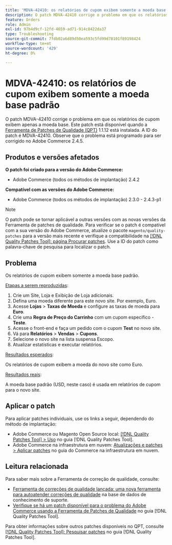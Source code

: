 ```yaml
---
title: 'MDVA-42410: os relatórios de cupom exibem somente a moeda base padrão'
description: O patch MDVA-42410 corrige o problema em que os relatórios de cupom exibem apenas a moeda base. Este patch está disponível quando a [Ferramenta de correções de qualidade (QPT)](https://experienceleague.adobe.com/pt-br/docs/commerce-operations/tools/quality-patches-tool/quality-patches-tool-to-self-serve-quality-patches) 1.1.12 está instalada. A ID do patch é MDVA-42410. Observe que o problema está programado para ser corrigido no Adobe Commerce 2.4.5.
feature: Orders
role: Admin
exl-id: 97b4d9cf-12fd-4659-ad71-914c8422da37
type: Troubleshooting
source-git-commit: 7fdb02a6d89d50ea593c5fd99d78101f89198424
workflow-type: tm+mt
source-wordcount: '429'
ht-degree: 0%

---
```


# MDVA-42410: os relatórios de cupom exibem somente a moeda base padrão

O patch MDVA-42410 corrige o problema em que os relatórios de cupom exibem apenas a moeda base. Este patch está disponível quando a [Ferramenta de Patches de Qualidade (QPT)](https://experienceleague.adobe.com/pt-br/docs/commerce-operations/tools/quality-patches-tool/quality-patches-tool-to-self-serve-quality-patches) 1.1.12 está instalada. A ID do patch é MDVA-42410. Observe que o problema está programado para ser corrigido no Adobe Commerce 2.4.5.

## Produtos e versões afetados

**O patch foi criado para a versão do Adobe Commerce:**

* Adobe Commerce (todos os métodos de implantação) 2.4.2

**Compatível com as versões do Adobe Commerce:**

* Adobe Commerce (todos os métodos de implantação) 2.3.0 - 2.4.3-p1

>[!NOTE]
>
>O patch pode se tornar aplicável a outras versões com as novas versões da Ferramenta de patches de qualidade. Para verificar se o patch é compatível com a sua versão do Adobe Commerce, atualize o pacote `magento/quality-patches` para a versão mais recente e verifique a compatibilidade na [[!DNL Quality Patches Tool]: página Procurar patches](https://experienceleague.adobe.com/pt-br/docs/commerce-operations/tools/quality-patches-tool/quality-patches-tool-to-self-serve-quality-patches). Use a ID do patch como palavra-chave de pesquisa para localizar o patch.

## Problema

Os relatórios de cupom exibem somente a moeda base padrão.

<u>Etapas a serem reproduzidas</u>:

1. Crie um Site, Loja e Exibição de Loja adicionais.
1. Defina uma moeda diferente para este novo site. Por exemplo, Euro.
1. Acesse **Lojas** > **Taxas de Moeda** e configure as taxas de moeda para **Euro**.
1. Crie uma **Regra de Preço do Carrinho** com um cupom específico - **Teste**.
1. Acesse o front-end e faça um pedido com o cupom **Test** no novo site.
1. Vá para **Relatórios** > **Vendas** > **Cupons**.
1. Selecione o novo site na lista suspensa Escopo.
1. Atualizar estatísticas e executar relatórios.

<u>Resultados esperados</u>:

Os relatórios de cupom exibem a moeda do novo site como Euro.

<u>Resultados reais</u>:

A moeda base padrão (USD, neste caso) é usada em relatórios de cupom para o novo site.

## Aplicar o patch

Para aplicar patches individuais, use os links a seguir, dependendo do método de implantação:

* Adobe Commerce ou Magento Open Source local: [[!DNL Quality Patches Tool] > Uso](/help/tools/quality-patches-tool/usage.md) no guia [!DNL Quality Patches Tool].
* Adobe Commerce na infraestrutura em nuvem: [Atualizações e patches > Aplicar patches](https://experienceleague.adobe.com/docs/commerce-cloud-service/user-guide/develop/upgrade/apply-patches.html?lang=pt-BR) no guia do Commerce na infraestrutura em nuvem.

## Leitura relacionada

Para saber mais sobre a Ferramenta de correção de qualidade, consulte:

* [Ferramenta de correções de qualidade lançada: uma nova ferramenta para autoatender correções de qualidade](https://experienceleague.adobe.com/pt-br/docs/commerce-operations/tools/quality-patches-tool/quality-patches-tool-to-self-serve-quality-patches) na base de dados de conhecimento de suporte.
* [Verifique se há um patch disponível para o problema do Adobe Commerce usando a Ferramenta de Patches de Qualidade](/help/tools/quality-patches-tool/patches-available-in-qpt/check-patch-for-magento-issue-with-magento-quality-patches.md) no guia [!DNL Quality Patches Tool].

Para obter informações sobre outros patches disponíveis no QPT, consulte [[!DNL Quality Patches Tool]: Pesquisar patches](https://experienceleague.adobe.com/tools/commerce-quality-patches/index.html?lang=pt-BR) no guia [!DNL Quality Patches Tool].
